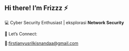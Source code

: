 ## Hi there! I’m Frizzz ⚡

💻 Cyber Security Enthusiast | eksplorasi **Network Security**

📡 Let’s Connect:

📨:[firstianyusrilkisnandaa@gmail.com](mailto:firstianyusrilkisnandaa@gmail.com)
